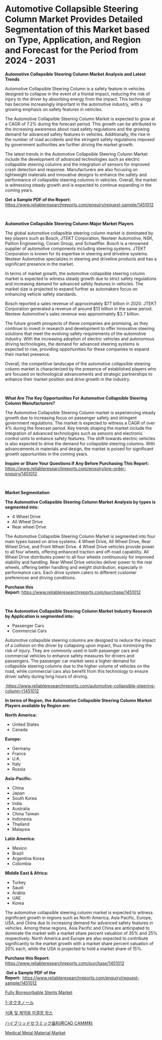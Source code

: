 <p><h1>Automotive Collapsible Steering Column Market Provides Detailed Segmentation of this Market based on Type, Application, and Region and Forecast for the Period from 2024 - 2031</h1></p><p><strong>Automotive Collapsible Steering Column Market Analysis and Latest Trends</strong></p>
<p><p>Automotive Collapsible Steering Column is a safety feature in vehicles designed to collapse in the event of a frontal impact, reducing the risk of injury to the driver by absorbing energy from the impact. This technology has become increasingly important in the automotive industry, with a growing emphasis on safety features in vehicles.</p><p>The Automotive Collapsible Steering Column Market is expected to grow at a CAGR of 7.2% during the forecast period. This growth can be attributed to the increasing awareness about road safety regulations and the growing demand for advanced safety features in vehicles. Additionally, the rise in the number of road accidents and the stringent safety regulations imposed by government authorities are further driving the market growth.</p><p>The latest trends in the Automotive Collapsible Steering Column Market include the development of advanced technologies such as electric collapsible steering columns and the integration of sensors for improved crash detection and response. Manufacturers are also focusing on lightweight materials and innovative designs to enhance the safety and performance of collapsible steering columns in vehicles. Overall, the market is witnessing steady growth and is expected to continue expanding in the coming years.</p></p>
<p><strong>Get a Sample PDF of the Report:&nbsp;</strong> <a href="https://www.reliableresearchreports.com/enquiry/request-sample/1451012">https://www.reliableresearchreports.com/enquiry/request-sample/1451012</a></p>
<p>&nbsp;</p>
<p><strong>Automotive Collapsible Steering Column Major Market Players</strong></p>
<p><p>The global automotive collapsible steering column market is dominated by key players such as Bosch, JTEKT Corporation, Nexteer Automotive, NSK, Pailton Engineering, Coram Group, and Schaeffler. Bosch is a renowned supplier of automotive components including steering systems. JTEKT Corporation is known for its expertise in steering and driveline systems. Nexteer Automotive specializes in steering and driveline products and has a significant presence in the market. </p><p>In terms of market growth, the automotive collapsible steering column market is expected to witness steady growth due to strict safety regulations and increasing demand for advanced safety features in vehicles. The market size is projected to expand further as automakers focus on enhancing vehicle safety standards. </p><p>Bosch reported a sales revenue of approximately $77 billion in 2020. JTEKT Corporation generated a revenue of around $13 billion in the same period. Nexteer Automotive's sales revenue was approximately $3.7 billion. </p><p>The future growth prospects of these companies are promising, as they continue to invest in research and development to offer innovative steering solutions that meet the evolving safety requirements of the automotive industry. With the increasing adoption of electric vehicles and autonomous driving technologies, the demand for advanced steering systems is expected to rise, providing opportunities for these companies to expand their market presence.</p><p>Overall, the competitive landscape of the automotive collapsible steering column market is characterized by the presence of established players who are focused on technological advancements and strategic partnerships to enhance their market position and drive growth in the industry.</p></p>
<p>&nbsp;</p>
<p><strong>What Are The Key Opportunities For Automotive Collapsible Steering Column Manufacturers?</strong></p>
<p><p>The Automotive Collapsible Steering Column market is experiencing steady growth due to increasing focus on passenger safety and stringent government regulations. The market is expected to witness a CAGR of over 4% during the forecast period. Key trends shaping the market include the integration of advanced technologies such as sensors and electronic control units to enhance safety features. The shift towards electric vehicles is also expected to drive the demand for collapsible steering columns. With advancements in materials and design, the market is poised for significant growth opportunities in the coming years.</p></p>
<p><strong>Inquire or Share Your Questions If Any Before Purchasing This Report:</strong> <a href="https://www.reliableresearchreports.com/enquiry/pre-order-enquiry/1451012">https://www.reliableresearchreports.com/enquiry/pre-order-enquiry/1451012</a></p>
<p>&nbsp;</p>
<p><strong>Market Segmentation</strong></p>
<p><strong>The Automotive Collapsible Steering Column Market Analysis by types is segmented into:</strong></p>
<p><ul><li>4 Wheel Drive</li><li>All Wheel Drive</li><li>Rear wheel Drive</li></ul></p>
<p><p>The Automotive Collapsible Steering Column Market is segmented into four main types based on drive systems: 4 Wheel Drive, All Wheel Drive, Rear Wheel Drive, and Front Wheel Drive. 4 Wheel Drive vehicles provide power to all four wheels, offering enhanced traction and off-road capability. All Wheel Drive distributes power to all four wheels continuously for improved stability and handling. Rear Wheel Drive vehicles deliver power to the rear wheels, offering better handling and weight distribution, especially in performance cars. Each drive system caters to different customer preferences and driving conditions.</p></p>
<p><strong>Purchase this Report:&nbsp;</strong><a href="https://www.reliableresearchreports.com/purchase/1451012">https://www.reliableresearchreports.com/purchase/1451012</a></p>
<p>&nbsp;</p>
<p><strong>The Automotive Collapsible Steering Column Market Industry Research by Application is segmented into:</strong></p>
<p><ul><li>Passenger Cars</li><li>Commercial Cars</li></ul></p>
<p><p>Automotive collapsible steering columns are designed to reduce the impact of a collision on the driver by collapsing upon impact, thus minimizing the risk of injury. They are commonly used in both passenger cars and commercial vehicles to enhance safety measures for drivers and passengers. The passenger car market sees a higher demand for collapsible steering columns due to the higher volume of vehicles on the road, while commercial cars also benefit from this technology to ensure driver safety during long hours of driving.</p></p>
<p><a href="https://www.reliableresearchreports.com/automotive-collapsible-steering-column-r1451012">&nbsp;https://www.reliableresearchreports.com/automotive-collapsible-steering-column-r1451012</a></p>
<p><strong>In terms of Region, the Automotive Collapsible Steering Column Market Players available by Region are:</strong></p>
<p>
    <p> <strong> North America: </strong>
        <ul>
            <li>United States</li>
            <li>Canada</li>
        </ul>
        </p> 
    <p> <strong> Europe: </strong>
        <ul>
            <li>Germany</li>
            <li>France</li>
            <li>U.K.</li>
            <li>Italy</li>
            <li>Russia</li>
        </ul>
        </p> 
    <p> <strong> Asia-Pacific: </strong>
        <ul>
            <li>China</li>
            <li>Japan</li>
            <li>South Korea</li>
            <li>India</li>
            <li>Australia</li>
            <li>China Taiwan</li>
            <li>Indonesia</li>
            <li>Thailand</li>
            <li>Malaysia</li>
        </ul>
        </p> 
    <p> <strong> Latin America: </strong>
        <ul>
            <li>Mexico</li>
            <li>Brazil</li>
            <li>Argentina Korea</li>
            <li>Colombia</li>
        </ul>
        </p> 
    <p> <strong> Middle East & Africa: </strong>
        <ul>
            <li>Turkey</li>
            <li>Saudi</li>
            <li>Arabia</li>
            <li>UAE</li>
            <li>Korea</li>
        </ul>
    </p>
    </p>
<p><p>The automotive collapsible steering column market is expected to witness significant growth in regions such as North America, Asia Pacific, Europe, USA, and China due to increasing demand for advanced safety features in vehicles. Among these regions, Asia Pacific and China are anticipated to dominate the market with a market share percent valuation of 35% and 25% respectively. North America and Europe are also expected to contribute significantly to the market growth with a market share percent valuation of 20% each, while the USA is projected to hold a market share of 15%.</p></p>
<p><strong>Purchase this Report: </strong><a href="https://www.reliableresearchreports.com/purchase/1451012">https://www.reliableresearchreports.com/purchase/1451012</a></p>
<p>&nbsp;<strong>Get a Sample PDF of the Report:&nbsp;&nbsp;</strong><a href="https://www.reliableresearchreports.com/enquiry/request-sample/1451012">https://www.reliableresearchreports.com/enquiry/request-sample/1451012</a></p>
<p><strong></strong></p>
<p><p><a href="https://github.com/yazulaeha/Market-Research-Report-List-1/blob/main/fully-bioresorbable-stents-market.md">Fully Bioresorbable Stents Market</a></p><p><a href="https://github.com/sghwr779811674/Market-Research-Report-List-2/blob/main/6736821121009.md">1-オクタノール</a></p><p><a href="https://github.com/AlbertotDouglas44367/Market-Research-Report-List-2/blob/main/6733987113011.md">식품 및 제약용 미결정 왁스</a></p><p><a href="https://github.com/dandier2003/Market-Research-Report-List-2/blob/main/8915679121010.md">ハイブリッドセラミック歯科用CAD CAM材料</a></p><p><a href="https://github.com/fkhcgcyl33/Market-Research-Report-List-1/blob/main/medical-metal-material-market.md">Medical Metal Material Market</a></p></p>
